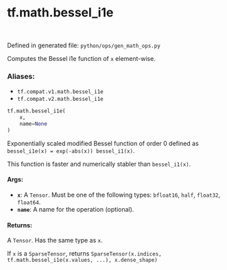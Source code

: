 <div itemscope itemtype="http://developers.google.com/ReferenceObject">
<meta itemprop="name" content="tf.math.bessel_i1e" />
<meta itemprop="path" content="Stable" />
</div>

# tf.math.bessel_i1e

<!-- Insert buttons -->

<table class="tfo-notebook-buttons tfo-api" align="left">
</table>

Defined in generated file: `python/ops/gen_math_ops.py`



<!-- Start diff -->
Computes the Bessel i1e function of `x` element-wise.

### Aliases:

* `tf.compat.v1.math.bessel_i1e`
* `tf.compat.v2.math.bessel_i1e`


``` python
tf.math.bessel_i1e(
    x,
    name=None
)
```



<!-- Placeholder for "Used in" -->

Exponentially scaled modified Bessel function of order 0 defined as
`bessel_i1e(x) = exp(-abs(x)) bessel_i1(x)`.

This function is faster and numerically stabler than `bessel_i1(x)`.

#### Args:


* <b>`x`</b>: A `Tensor`. Must be one of the following types: `bfloat16`, `half`, `float32`, `float64`.
* <b>`name`</b>: A name for the operation (optional).


#### Returns:

A `Tensor`. Has the same type as `x`.

If `x` is a `SparseTensor`, returns
`SparseTensor(x.indices, tf.math.bessel_i1e(x.values, ...), x.dense_shape)`
